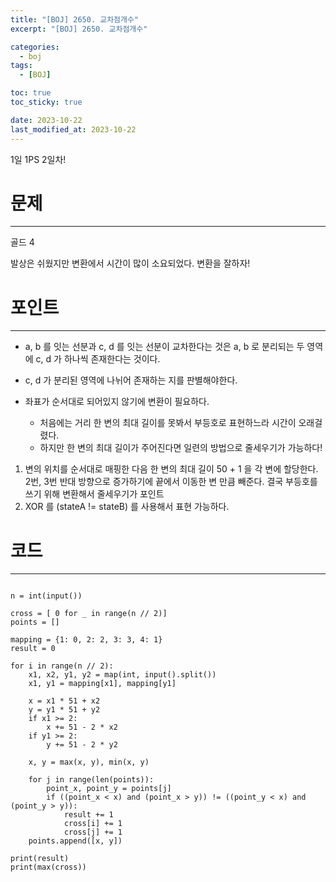```yaml
---
title: "[BOJ] 2650. 교차점개수"
excerpt: "[BOJ] 2650. 교차점개수"

categories:
  - boj
tags:
  - [BOJ]

toc: true
toc_sticky: true

date: 2023-10-22
last_modified_at: 2023-10-22
---
```


1일 1PS 2일차!

# 문제

---

골드 4

 발상은 쉬웠지만 변환에서 시간이 많이 소요되었다. 변환을 잘하자!


# 포인트

---

- a, b 를 잇는 선분과 c, d 를 잇는 선분이 교차한다는 것은 a, b 로 분리되는 두 영역에 c, d 가 하나씩 존재한다는 것이다.
- c, d 가 분리된 영역에 나뉘어 존재하는 지를 판별해야한다.

- 좌표가 순서대로 되어있지 않기에 변환이 필요하다.
  - 처음에는 거리 한 변의 최대 길이를 못봐서 부등호로 표현하느라 시간이 오래걸렸다.
  - 하지만 한 변의 최대 길이가 주어진다면 일련의 방법으로 줄세우기가 가능하다!

1. 변의 위치를 순서대로 매핑한 다음 한 변의 최대 길이 50 + 1 을 각 변에 할당한다. 2번, 3번 반대 방향으로 증가하기에 끝에서 이동한 변 만큼 빼준다. 결국 부등호를 쓰기 위해 변환해서 줄세우기가 포인트
2. XOR 를 (stateA != stateB) 를 사용해서 표현 가능하다. 

# 코드

---

```

n = int(input())

cross = [ 0 for _ in range(n // 2)]
points = []

mapping = {1: 0, 2: 2, 3: 3, 4: 1}
result = 0

for i in range(n // 2):
    x1, x2, y1, y2 = map(int, input().split())
    x1, y1 = mapping[x1], mapping[y1]

    x = x1 * 51 + x2
    y = y1 * 51 + y2
    if x1 >= 2:
        x += 51 - 2 * x2
    if y1 >= 2:
        y += 51 - 2 * y2

    x, y = max(x, y), min(x, y)

    for j in range(len(points)):
        point_x, point_y = points[j]
        if ((point_x < x) and (point_x > y)) != ((point_y < x) and (point_y > y)):
            result += 1
            cross[i] += 1
            cross[j] += 1
    points.append([x, y])

print(result)
print(max(cross))


```

